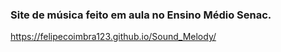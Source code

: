 ### Site de música feito em aula no Ensino Médio Senac.

https://felipecoimbra123.github.io/Sound_Melody/

